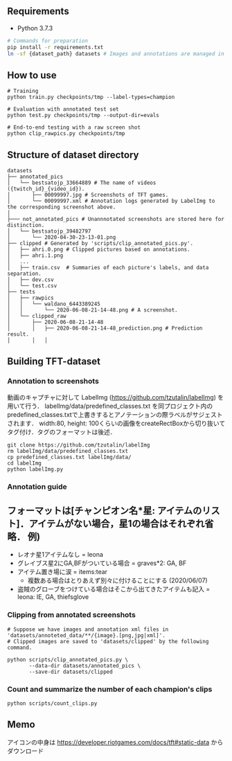 ## Requirements
- Python 3.7.3

```bash
# Commands for preparation
pip install -r requirements.txt
ln -sf {dataset_path} datasets # Images and annotations are managed in Dropbox.
```

## How to use
```
# Training
python train.py checkpoints/tmp --label-types=champion

# Evaluation with annotated test set
python test.py checkpoints/tmp --output-dir=evals

# End-to-end testing with a raw screen shot
python clip_rawpics.py checkpoints/tmp
```


## Structure of dataset directory
```
datasets
├── annotated_pics
│   └── bestsatojp_33664889 # The name of videos ({twitch_id}_{video_id}).
│       ├── 00099997.jpg # Screenshots of TFT games.
│       └── 00099997.xml # Annotation logs generated by LabelImg to the corresponding screenshot above.
│
├─── not_annotated_pics # Unannnotated screenshots are stored here for distinction.
│   └── bestsatojp_39482797
│       └── 2020-04-30-23-13-01.png 
├── clipped # Generated by 'scripts/clip_annotated_pics.py'.
│   ├── ahri.0.png # Clipped pictures based on annotations.
│   ├── ahri.1.png
│   ...
│   ├── train.csv  # Summaries of each picture's labels, and data separation.
│   ├── dev.csv
│   └── test.csv
├── tests
│   ├── rawpics
│   │   └── waldano_6443389245
│   │	    └── 2020-06-08-21-14-48.png # A screenshot.
│   └── clipped_raw
│       ├── 2020-06-08-21-14-48
│       │   ├── 2020-06-08-21-14-48_prediction.png # Prediction result.
│       │   │
```


## Building TFT-dataset

### Annotation to screenshots
動画のキャプチャに対して LabelImg (https://github.com/tzutalin/labelImg) を用いて行う．
labelImg/data/predefined_classes.txt を同プロジェクト内のpredefined_classes.txtで上書きするとアノテーションの際ラベルがサジェストされます．
width:80, height: 100くらいの画像をcreateRectBoxから切り抜いてタグ付け．タグのフォーマットは後述．


```
git clone https://github.com/tzutalin/labelImg
rm labelImg/data/predefined_classes.txt
cp predefined_classes.txt labelImg/data/
cd labelImg
python labelImg.py
```

### Annotation guide
フォーマットは[チャンピオン名*星: アイテムのリスト]．アイテムがない場合，星1の場合はそれぞれ省略．
例) 
- 
- レオナ星1アイテムなし = leona
- グレイブス星2にGA,BFがついている場合 = graves*2: GA, BF
- アイテム置き場に涙 = items:tear
  * 複数ある場合はとりあえず別々に付けることにする (2020/06/07)
- 盗賊のグローブをつけている場合はそこから出てきたアイテムも記入 = leona: IE, GA, thiefsglove


### Clipping from annotated screenshots
```
# Suppose we have images and annotation xml files in 'datasets/annoteted_data/**/{image}.[png,jpg|xml]'.
# Clipped images are saved to 'datasets/clipped' by the following command.

python scripts/clip_annotated_pics.py \
       --data-dir datasets/annotated_pics \
       --save-dir datasets/clipped
```


### Count and summarize the number of each champion's clips
```
python scripts/count_clips.py
```







## Memo
アイコンの中身は https://developer.riotgames.com/docs/tft#static-data からダウンロード
